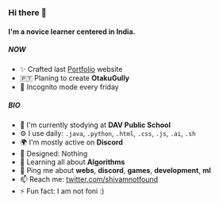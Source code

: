 ### Hi there 👋

#### I'm a novice learner centered in India.

##### NOW

- ✨ Crafted last [Portfolio](https://shivamkun.github.io) website
- 🇵🇹 Planing to create **OtakuGully**
- 🍑 Incognito mode every friday

##### BIO

- 🏢 I'm currently stodying at **DAV Public School**
- ⚙️ I use daily: `.java`, `.python`, `.html`, `.css`, `.js`, `.ai`, `.sh`
- 🌍 I'm mostly active on **Discord**
- 💅 Designed: Nothing
- 🌱 Learning all about **Algorithms**
- 💬 Ping me about **webs**, **discord**, **games**, **development**, **ml**
- 📫 Reach me: [twitter.com/shivamnotfound](https://twitter.com/shivamnotfound)
- ⚡️ Fun fact: I am not foni :)
